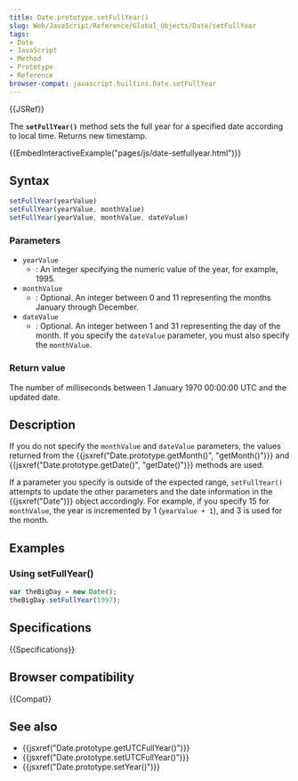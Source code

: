 ```yaml
---
title: Date.prototype.setFullYear()
slug: Web/JavaScript/Reference/Global_Objects/Date/setFullYear
tags:
- Date
- JavaScript
- Method
- Prototype
- Reference
browser-compat: javascript.builtins.Date.setFullYear
---
```

{{JSRef}}

The **`setFullYear()`** method sets the full year for a specified date according
to local time. Returns new timestamp.

{{EmbedInteractiveExample("pages/js/date-setfullyear.html")}}

## Syntax

```js
setFullYear(yearValue)
setFullYear(yearValue, monthValue)
setFullYear(yearValue, monthValue, dateValue)
```

### Parameters

- `yearValue`
  - : An integer specifying the numeric value of the year, for example, 1995.
- `monthValue`
  - : Optional. An integer between 0 and 11 representing the months January
    through December.
- `dateValue`
  - : Optional. An integer between 1 and 31 representing the day of the month.
    If you specify the `dateValue` parameter, you must also specify the
    `monthValue`.

### Return value

The number of milliseconds between 1 January 1970 00:00:00 UTC and the updated
date.

## Description

If you do not specify the `monthValue` and `dateValue` parameters, the values
returned from the
{{jsxref("Date.prototype.getMonth()", "getMonth()")}} and
{{jsxref("Date.prototype.getDate()", "getDate()")}} methods are
used.

If a parameter you specify is outside of the expected range, `setFullYear()`
attempts to update the other parameters and the date information in the
{{jsxref("Date")}} object accordingly. For example, if you specify 15 for
`monthValue`, the year is incremented by 1 (`yearValue + 1`), and 3 is used for
the month.

## Examples

### Using setFullYear()

```js
var theBigDay = new Date();
theBigDay.setFullYear(1997);
```

## Specifications

{{Specifications}}

## Browser compatibility

{{Compat}}

## See also

- {{jsxref("Date.prototype.getUTCFullYear()")}}
- {{jsxref("Date.prototype.setUTCFullYear()")}}
- {{jsxref("Date.prototype.setYear()")}}
